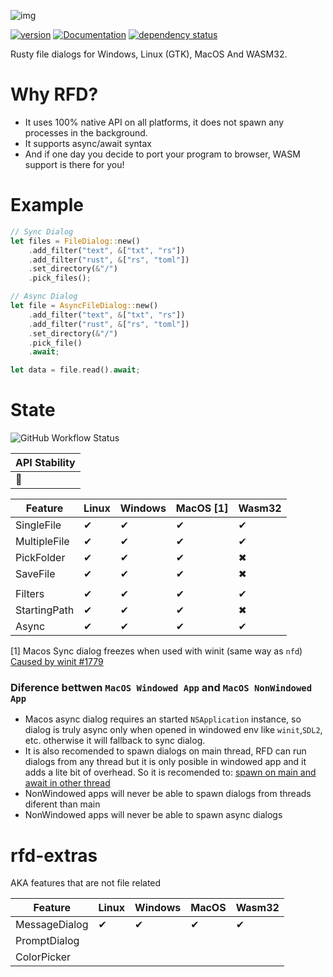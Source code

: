 ![img](https://i.imgur.com/YPAgTdf.png)

[![version](https://img.shields.io/crates/v/rfd.svg)](https://crates.io/crates/rfd)
[![Documentation](https://docs.rs/rfd/badge.svg)](https://docs.rs/rfd)
[![dependency status](https://deps.rs/crate/rfd/0.2.2/status.svg)](https://deps.rs/crate/rfd/0.2.2)

Rusty file dialogs for Windows, Linux (GTK), MacOS And WASM32.

# Why RFD?

- It uses 100% native API on all platforms, it does not spawn any processes in the background.
- It supports async/await syntax
- And if one day you decide to port your program to browser, WASM support is there for you!

# Example

```rust
// Sync Dialog
let files = FileDialog::new()
    .add_filter("text", &["txt", "rs"])
    .add_filter("rust", &["rs", "toml"])
    .set_directory(&"/")
    .pick_files();

// Async Dialog
let file = AsyncFileDialog::new()
    .add_filter("text", &["txt", "rs"])
    .add_filter("rust", &["rs", "toml"])
    .set_directory(&"/")
    .pick_file()
    .await;

let data = file.read().await;
```

# State

![GitHub Workflow Status](https://img.shields.io/github/workflow/status/PolyMeilex/rfd/Rust/master?style=flat-square)

| API Stability |
| ------------- |
| 🚧            |

| Feature      | Linux | Windows | MacOS [1] | Wasm32 |
| ------------ | ----- | ------- | --------- | ------ |
| SingleFile   | ✔     | ✔       | ✔         | ✔      |
| MultipleFile | ✔     | ✔       | ✔         | ✔      |
| PickFolder   | ✔     | ✔       | ✔         | ✖      |
| SaveFile     | ✔     | ✔       | ✔         | ✖      |
|              |       |         |           |        |
| Filters      | ✔     | ✔       | ✔         | ✔      |
| StartingPath | ✔     | ✔       | ✔         | ✖      |
| Async        | ✔     | ✔       | ✔         | ✔      |

[1] Macos Sync dialog freezes when used with winit (same way as `nfd`) [Caused by winit #1779](https://github.com/rust-windowing/winit/issues/1779)

### Diference bettwen `MacOS Windowed App` and `MacOS NonWindowed App`

- Macos async dialog requires an started `NSApplication` instance, so dialog is truly async only when opened in windowed env like `winit`,`SDL2`, etc. otherwise it will fallback to sync dialog.
- It is also recomended to spawn dialogs on main thread, RFD can run dialogs from any thread but it is only posible in windowed app and it adds a lite bit of overhead. So it is recomended to: [spawn on main and await in other thread](https://github.com/PolyMeilex/rfd/blob/master/examples/async.rs)
- NonWindowed apps will never be able to spawn dialogs from threads diferent than main
- NonWindowed apps will never be able to spawn async dialogs

# rfd-extras

AKA features that are not file related

| Feature       | Linux | Windows | MacOS | Wasm32 |
| ------------- | ----- | ------- | ----- | ------ |
| MessageDialog | ✔     | ✔       | ✔     | ✔      |
| PromptDialog  |       |         |       |        |
| ColorPicker   |       |         |       |        |
